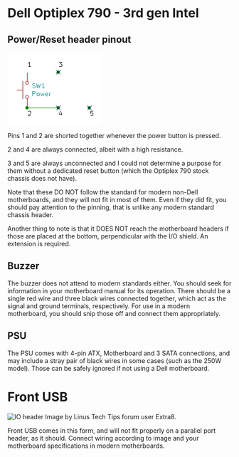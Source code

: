 # Dell Optiplex 790 - 3rd gen Intel

## Power/Reset header pinout

![Header Pinout Schematic](header.png)

Pins 1 and 2 are shorted together whenever the power button is pressed.

2 and 4 are always connected, albeit with a high resistance.

3 and 5 are always unconnected and I could not determine a purpose for them without a dedicated reset button (which the Optiplex 790 stock chassis does not have).

Note that these DO NOT follow the standard for modern non-Dell motherboards, and they will not fit in most of them. Even if they did fit, you should pay attention to the pinning, that is unlike any modern standard chassis header. 

Another thing to note is that it DOES NOT reach the motherboard headers if those are placed at the bottom, perpendicular with the I/O shield. An extension is required.

## Buzzer

The buzzer does not attend to modern standards either. You should seek for information in your motherboard manual for its operation. There should be a single red wire and three black wires connected together, which act as the signal and ground terminals, respectively. For use in a modern motherboard, you should snip those off and connect them appropriately.

## PSU

The PSU comes with 4-pin ATX, Motherboard and 3 SATA connections, and may include a stray pair of black wires in some cases (such as the 250W model). Those can be safely ignored if not using a Dell motherboard.

# Front USB

![IO header](https://linustechtips.com/main/uploads/monthly_2019_01/2074137145_C-Front-IO-socket-pinout.jpg.32294c452e4a26b44d4f536c9aa54562.jpg)
Image by Linus Tech Tips forum user Extra8.

Front USB comes in this form, and will not fit properly on a parallel port header, as it should. Connect wiring according to image and your motherboard specifications in modern motherboards.

